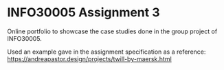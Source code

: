 # INFO30005 Assignment 3

Online portfolio to showcase the case studies done in the group project of INFO30005.

Used an example gave in the assignment specification as a reference: https://andreapastor.design/projects/twill-by-maersk.html
